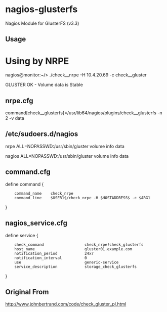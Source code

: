 nagios-glusterfs
================

Nagios Module for GlusterFS (v3.3)

Usage
-----

# Using by NRPE
nagios@monitor:~/> ./check__nrpe -H 10.4.20.69 -c check__gluster

GLUSTER OK - Volume data is Stable

nrpe.cfg
--------

command[check__glusterfs]=/usr/lib64/nagios/plugins/check__glusterfs -n 2 -v data

/etc/sudoers.d/nagios
---------------------
nrpe ALL=NOPASSWD:/usr/sbin/gluster volume info data

nagios ALL=NOPASSWD:/usr/sbin/gluster volume info data


command.cfg
-----------

define command {

        command_name    check_nrpe
        command_line    $USER1$/check_nrpe -H $HOSTADDRESS$ -c $ARG1
}

nagios_service.cfg
------------------

define service {

        check_command                  check_nrpe!check_glusterfs
        host_name                      gluster01.example.com
        notification_period            24x7
        notification_interval          0
        use                            generic-service
        service_description            storage_check_glusterfs
}

Original From
-------------
http://www.johnbertrand.com/code/check_gluster_pl.html
